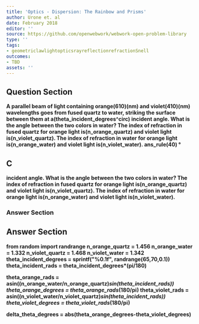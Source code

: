 ```yaml
---
title: 'Optics - Dispersion: The Rainbow and Prisms'
author: Urone et. al
date: February 2018
editor: ''
source: https://github.com/openwebwork/webwork-open-problem-library
type: ''
tags:
- geometriclawlightopticsrayreflectionrefractionSnell
outcomes:
- TBD
assets: ''
---
```


## Question Section 

<b>
A parallel beam of light containing orange(610)(nm) and violet(410)(nm) wavelengths goes from fused quartz to water, striking the surface between them at a(theta_incident_degrees^circ) incident angle. What is the angle between the two colors in water? The index of refraction in fused quartz for orange light is(n_orange_quartz) and violet light is(n_violet_quartz). The index of refraction in water for orange light is(n_orange_water) and violet light is(n_violet_water).
ans_rule(40) &#176;

## C
incident angle. What is the angle between the two colors in water? The index of refraction in fused quartz for orange light is(n_orange_quartz) and violet light is(n_violet_quartz). The index of refraction in water for orange light is(n_orange_water) and violet light is(n_violet_water).
### Answer Section


## Answer Section

from random import randrange
n_orange_quartz = 1.456
n_orange_water = 1.332
n_violet_quartz = 1.468
n_violet_water = 1.342
theta_incident_degrees = sprintf("%0.1f", randrange(65,70,0.1))
theta_incident_rads = theta_incident_degrees*(pi/180)

theta_orange_rads = asin((n_orange_water/n_orange_quartz)*sin(theta_incident_rads))
theta_orange_degrees = theta_orange_rads*(180/pi)
theta_violet_rads = asin((n_violet_water/n_violet_quartz)*sin(theta_incident_rads))
theta_violet_degrees = theta_violet_rads*(180/pi)

delta_theta_degrees = abs(theta_orange_degrees-theta_violet_degrees)
